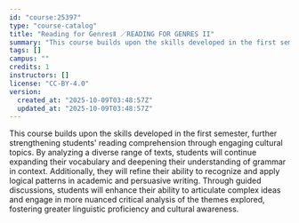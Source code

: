 ```yaml
---
id: "course:25397"
type: "course-catalog"
title: "Reading for GenresⅡ ／READING FOR GENRES II"
summary: "This course builds upon the skills developed in the first semester, further strengthening students' reading comprehensio…"
tags: []
campus: ""
credits: 1
instructors: []
license: "CC-BY-4.0"
version:
  created_at: "2025-10-09T03:48:57Z"
  updated_at: "2025-10-09T03:48:57Z"
---
```

This course builds upon the skills developed in the first semester, further strengthening students' reading comprehension through engaging cultural topics. By analyzing a diverse range of texts, students will continue expanding their vocabulary and deepening their understanding of grammar in context. Additionally, they will refine their ability to recognize and apply logical patterns in academic and persuasive writing. Through guided discussions, students will enhance their ability to articulate complex ideas and engage in more nuanced critical analysis of the themes explored, fostering greater linguistic proficiency and cultural awareness.

